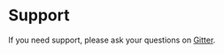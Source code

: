 # Support

If you need support, please ask your questions on [Gitter](https://gitter.im/kocsismate/ddd-webshop). 
